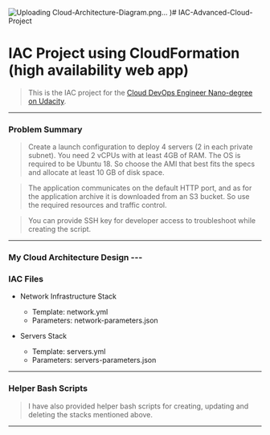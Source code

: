 ![Uploading Cloud-Architecture-Diagram.png…]()
)# IAC-Advanced-Cloud-Project
# IAC Project using CloudFormation (high availability web app)
 > This is the IAC project for the [Cloud DevOps Engineer Nano-degree on Udacity](https://www.udacity.com/course/cloud-dev-ops-nanodegree--nd9991).
 ---
 ### Problem Summary
 > Create a launch configuration to deploy 4 servers (2 in each private subnet). You need 2 vCPUs with at least 4GB of RAM. The OS is required to be Ubuntu 18. So choose the AMI that best fits the specs and allocate at least 10 GB of disk space.
 
 > The application communicates on the default HTTP port, and as for the application archive it is downloaded from an S3 bucket. So use the required resources and traffic control.
 
 > You can provide SSH key for developer access to troubleshoot while creating the script.
 ---
 ### My Cloud Architecture Design ---
 
 ### IAC Files
 * Network Infrastructure Stack
   * Template: network.yml
   * Parameters: network-parameters.json
 
 * Servers Stack
   * Template: servers.yml
   * Parameters: servers-parameters.json
 
 ---
 ### Helper Bash Scripts
 > I have also provided helper bash scripts for creating, updating and deleting the stacks mentioned above.
 ---
